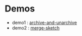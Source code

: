 # Demos

- demo1 : [archive-and-unarchive](archive-and-unarchive/)
- demo2 : [merge-sketch](merge-sketch/)
